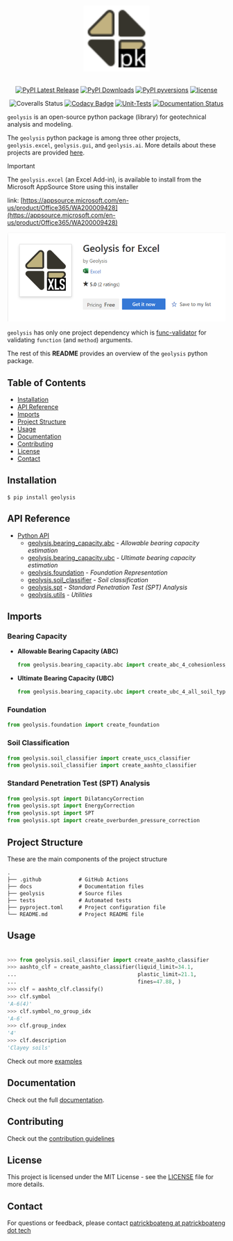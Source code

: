 <div align="center">
<img src="https://raw.githubusercontent.com/patrickboateng/geolysis/main/docs/assets/pkg-logo.svg" 
alt="logo" width="30%" height="30%" />
</div><br>

<div align="center">

[![PyPI Latest Release](https://img.shields.io/pypi/v/geolysis?style=flat&logo=pypi)](https://pypi.org/project/geolysis/)
[![PyPI Downloads](https://static.pepy.tech/badge/geolysis)](https://pepy.tech/projects/geolysis)
[![PyPI pyversions](https://img.shields.io/pypi/pyversions/geolysis.svg?logo=python&style=flat)](https://pypi.python.org/pypi/geolysis/)
[![license](https://img.shields.io/pypi/l/geolysis?style=flat&logo=opensourceinitiative)](https://opensource.org/license/mit/)

![Coveralls Status](https://img.shields.io/coverallsCoverage/github/patrickboateng/geolysis?logo=coveralls)
[![Codacy Badge](https://app.codacy.com/project/badge/Grade/17f88084c6a84a08a20f9d8da1438107)](https://app.codacy.com/gh/patrickboateng/geolysis/dashboard?utm_source=gh&utm_medium=referral&utm_content=&utm_campaign=Badge_grade)
[![Unit-Tests](https://github.com/patrickboateng/geolysis/actions/workflows/geolysis-unit-tests.yml/badge.svg)](https://github.com/patrickboateng/geolysis/actions/workflows/geolysis-unit-tests.yml)
[![Documentation Status](https://readthedocs.org/projects/geolysis/badge/?version=latest)](https://geolysis.readthedocs.io/en/latest/?badge=latest)

</div>

`geolysis` is an open-source python package (library) for geotechnical analysis
and modeling.

The `geolysis` python package is among three other projects, `geolysis.excel`,
`geolysis.gui`, and `geolysis.ai`. More details about these projects are
provided [here](https://github.com/geolysis-dev).

> [!IMPORTANT]
> The `geolysis.excel` (an Excel Add-in), is available to install from the
> Microsoft AppSource Store using this installer
>
link: [https://appsource.microsoft.com/en-us/product/Office365/WA200009428](https://appsource.microsoft.com/en-us/product/Office365/WA200009428)

![geolysis-excel-appsource](./geolysis-installer-appsource.png)

`geolysis` has only one project dependency which
is [func-validator](https://github.com/patrickboateng/func-validator/)
for validating `function` (and `method`) arguments.

The rest of this **README** provides an overview of the `geolysis` python
package.

## Table of Contents

- [Installation](#installation)
- [API Reference](#api-reference)
- [Imports](#imports)
- [Project Structure](#project-structure)
- [Usage](#usage)
- [Documentation](#documentation)
- [Contributing](#contributing)
- [License](#license)
- [Contact](#contact)

## Installation

```shell
$ pip install geolysis
```

## API Reference

- [Python API](https://docs.geolysis.io/en/latest/reference/)
    - [geolysis.bearing_capacity.abc](https://docs.geolysis.io/en/latest/reference/allowable_bearing_capacity/) -
      _Allowable bearing capacity
      estimation_
    - [geolysis.bearing_capacity.ubc](https://docs.geolysis.io/en/latest/reference/ultimate_bearing_capacity/) -
      _Ultimate bearing capacity
      estimation_
    - [geolysis.foundation](https://docs.geolysis.io/en/latest/reference/foundation/) -
      _Foundation Representation_
    - [geolysis.soil_classifier](https://docs.geolysis.io/en/latest/reference/soil_classifier/) -
      _Soil classification_
    - [geolysis.spt](https://docs.geolysis.io/en/latest/reference/spt/) -
      _Standard Penetration Test (SPT) Analysis_
    - [geolysis.utils](https://docs.geolysis.io/en/latest/reference/utils/) -
      _Utilities_

## Imports

### Bearing Capacity

- **Allowable Bearing Capacity (ABC)**

    ```python
    from geolysis.bearing_capacity.abc import create_abc_4_cohesionless_soils
    ```

- **Ultimate Bearing Capacity (UBC)**

  ```python
  from geolysis.bearing_capacity.ubc import create_ubc_4_all_soil_types
  ```

### Foundation

```python
from geolysis.foundation import create_foundation
```

### Soil Classification

```python
from geolysis.soil_classifier import create_uscs_classifier
from geolysis.soil_classifier import create_aashto_classifier
```

### Standard Penetration Test (SPT) Analysis

  ```python
  from geolysis.spt import DilatancyCorrection
  from geolysis.spt import EnergyCorrection
  from geolysis.spt import SPT
  from geolysis.spt import create_overburden_pressure_correction
  ```

## Project Structure

These are the main components of the project structure

    .
    ├── .github            # GitHub Actions
    ├── docs               # Documentation files
    ├── geolysis           # Source files
    ├── tests              # Automated tests
    ├── pyproject.toml     # Project configuration file
    └── README.md          # Project README file

## Usage

```python

>>> from geolysis.soil_classifier import create_aashto_classifier
>>> aashto_clf = create_aashto_classifier(liquid_limit=34.1,
...                                       plastic_limit=21.1,
...                                       fines=47.88, )
>>> clf = aashto_clf.classify()
>>> clf.symbol
'A-6(4)'
>>> clf.symbol_no_group_idx
'A-6'
>>> clf.group_index
'4'
>>> clf.description
'Clayey soils'

```

Check out more [examples](https://docs.geolysis.io/en/latest/usage/)

## Documentation

Check out the full [documentation](https://docs.geolysis.io/en/latest/).

## Contributing

Check out
the [contribution guidelines](https://docs.geolysis.io/en/latest/dev_guide/)

## License

This project is licensed under the MIT License - see the
[LICENSE](https://github.com/patrickboateng/geolysis/blob/main/LICENSE.txt)
file for more details.

## Contact

For questions or feedback, please
contact [patrickboateng at patrickboateng dot tech](mailto:patrickboateng@patrickboateng.tech)
